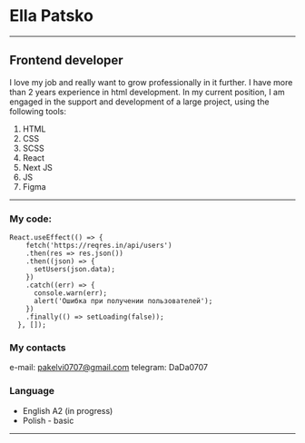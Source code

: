 # Ella Patsko
***
## Frontend developer


I love my job and really want to grow professionally in it further. I have more than 2 years experience in html development.
In my current position, I am engaged in the support and development of a large project, using the following tools:

1. HTML
2. CSS
3. SCSS
4. React
5. Next JS
6. JS
7. Figma
***
### My code:
```
React.useEffect(() => {
    fetch('https://reqres.in/api/users')
    .then(res => res.json())
    .then((json) => {
      setUsers(json.data);
    })
    .catch((err) => {
      console.warn(err);
      alert('Ошибка при получении пользователей');
    })
    .finally(() => setLoading(false));
  }, []);
```
### My contacts
e-mail: pakelvi0707@gmail.com
telegram: DaDa0707

### Language
* English A2 (in progress)
* Polish - basic

***

